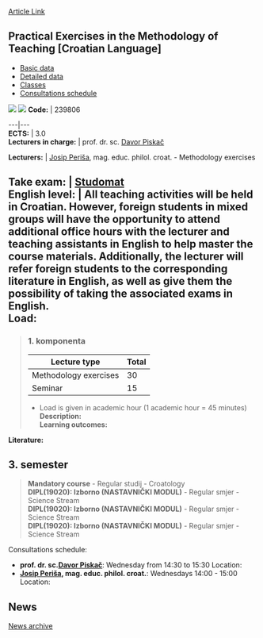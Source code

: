 [Article Link](https://www.fhs.hr/en/course/peitmotcl_a)

## Practical Exercises in the Methodology of Teaching [Croatian Language]
  * [Basic data](https://www.fhs.hr/en/course/peitmotcl_a#v1id-523814_125013_1_0 "Basic data")
  * [Detailed data](https://www.fhs.hr/en/course/peitmotcl_a#v1id-523814_125013_1_1 "Detailed data")
  * [Classes](https://www.fhs.hr/en/course/peitmotcl_a#v1id-523814_125013_1_2 "Classes")
  * [Consultations schedule](https://www.fhs.hr/en/course/peitmotcl_a#v1id-523814_125013_1_3 "Consultations schedule")


[![](https://www.fhs.hr/img/flags/gif/hr.gif)](https://www.fhs.hr/predmet/pvpmhj_a) [![](https://www.fhs.hr/img/flags/gif/gb.gif)](https://www.fhs.hr/en/course/peitmotcl_a)
**Code:** |  239806  
  
---|---  
**ECTS:** |  3.0   
**Lecturers in charge:** |  prof. dr. sc. [Davor Piskač](https://www.fhs.hr/staff/davor.piskac)   
  
**Lecturers:** |  [Josip Periša](https://www.fhs.hr/djelatnik/josip.perisa), mag. educ. philol. croat. - Methodology exercises  
  
**Take exam:** |  [Studomat](http://www.isvu.hr/studomat)  
**English level:** |  All teaching activities will be held in Croatian. However, foreign students in mixed groups will have the opportunity to attend additional office hours with the lecturer and teaching assistants in English to help master the course materials. Additionally, the lecturer will refer foreign students to the corresponding literature in English, as well as give them the possibility of taking the associated exams in English.   
**Load:**  
---  
> ### 1. komponenta
> | Lecture type | Total  
> ---|---  
> Methodology exercises | 30  
> Seminar | 15  
> * Load is given in academic hour (1 academic hour = 45 minutes)   
**Description:**  
> **Learning outcomes:**  

  
**Literature:**  

  
**3. semester**  
---  
> **Mandatory course** - Regular studij - Croatology  
>  **DIPL(19020): Izborno (NASTAVNIČKI MODUL)** - Regular smjer - Science Stream  
>  **DIPL(19020): Izborno (NASTAVNIČKI MODUL)** - Regular smjer - Science Stream  
>  **DIPL(19020): Izborno (NASTAVNIČKI MODUL)** - Regular smjer - Science Stream  
>   
Consultations schedule: 
  * **prof. dr. sc.[Davor Piskač](https://www.fhs.hr/staff/davor.piskac)**: 
Wednesday from 14:30 to 15:30
Location: 
  * **[Josip Periša](https://www.fhs.hr/djelatnik/josip.perisa), mag. educ. philol. croat.**: 
Wednesdays 14:00 - 15:00
Location: 


## News
[News archive](https://www.fhs.hr/en/course/peitmotcl_a?@=21j0o#news_122221 "News archive")
